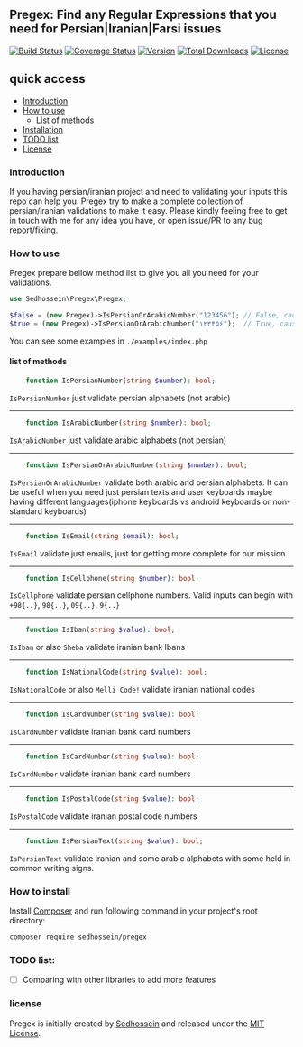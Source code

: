 ## Pregex: Find any Regular Expressions that you need for Persian|Iranian|Farsi issues
 
[![Build Status](https://travis-ci.org/sedhossein/pregex.svg?branch=master)](https://travis-ci.org/sedhossein/pregex)
[![Coverage Status](https://coveralls.io/repos/github/sedhossein/pregex/badge.svg?branch=master)](https://coveralls.io/github/sedhossein/pregex?branch=master)
[![Version](https://poser.pugx.org/sedhossein/pregex/version)](//packagist.org/packages/sedhossein/pregex)
[![Total Downloads](https://poser.pugx.org/sedhossein/pregex/downloads)](//packagist.org/packages/sedhossein/pregex)
[![License](https://poser.pugx.org/sedhossein/pregex/license)](//packagist.org/packages/sedhossein/pregex)


## quick access
- [Introduction](#Introduction)
- [How to use](#how-to-use)
    -  [List of methods](#list-of-methods)
- [Installation](#how-to-install)
- [TODO list](#todo-list)
- [License](#license)

### Introduction
If you having persian/iranian project and need to validating your inputs this repo can help you.
Pregex try to make a complete collection of persian/iranian validations to make it easy. Please kindly feeling free 
to get in touch with me for any idea you have, or open issue/PR to any bug report/fixing.

### How to use
Pregex prepare bellow method list to give you all you need for your validations.

```php
use Sedhossein\Pregex\Pregex;

$false = (new Pregex)->IsPersianOrArabicNumber("123456"); // False, cause `123456` are english numbers
$true = (new Pregex)->IsPersianOrArabicNumber("۱۲۳۴۵۶");  // True, cause `123456` are persian numbers
```
You can see some examples in `./examples/index.php`


#### list of methods
```php
    function IsPersianNumber(string $number): bool;
```
`IsPersianNumber` just validate persian alphabets (not arabic)

---
```php
    function IsArabicNumber(string $number): bool;
```
`IsArabicNumber` just validate arabic alphabets (not persian)

---
```php
    function IsPersianOrArabicNumber(string $number): bool;
```
`IsPersianOrArabicNumber` validate both arabic and persian alphabets. It can be useful when you need just persian texts
 and user keyboards maybe having different languages(iphone keyboards vs android keyboards or non-standard keyboards)

---
```php
    function IsEmail(string $email): bool;
```
`IsEmail` validate just emails, just for getting more complete for our mission

---
```php
    function IsCellphone(string $number): bool;
```
`IsCellphone` validate persian cellphone numbers. Valid inputs can begin with `+98{..}`, `98{..}`, `09{..}`, `9{..}`

---
```php
    function IsIban(string $value): bool;
```
`IsIban` or also `Sheba` validate iranian bank Ibans

---
```php
    function IsNationalCode(string $value): bool;
```
`IsNationalCode` or also `Melli Code!` validate iranian national codes

---
```php
    function IsCardNumber(string $value): bool;
```
`IsCardNumber` validate iranian bank card numbers

---
```php
    function IsCardNumber(string $value): bool;
```
`IsCardNumber` validate iranian bank card numbers

---
```php
    function IsPostalCode(string $value): bool;
```
`IsPostalCode` validate iranian postal code numbers

---
```php
    function IsPersianText(string $value): bool;
```
`IsPersianText` validate iranian and some arabic alphabets with some held in common writing signs.

### How to install
Install [Composer](https://getcomposer.org) and run following command in your project's root directory:

```bash
composer require sedhossein/pregex
```


### TODO list: 
- [ ] Comparing with other libraries to add more features

### license
Pregex is initially created by [Sedhossein](https://sedhossein.dev) and released under the [MIT License](http://opensource.org/licenses/mit-license.php).

